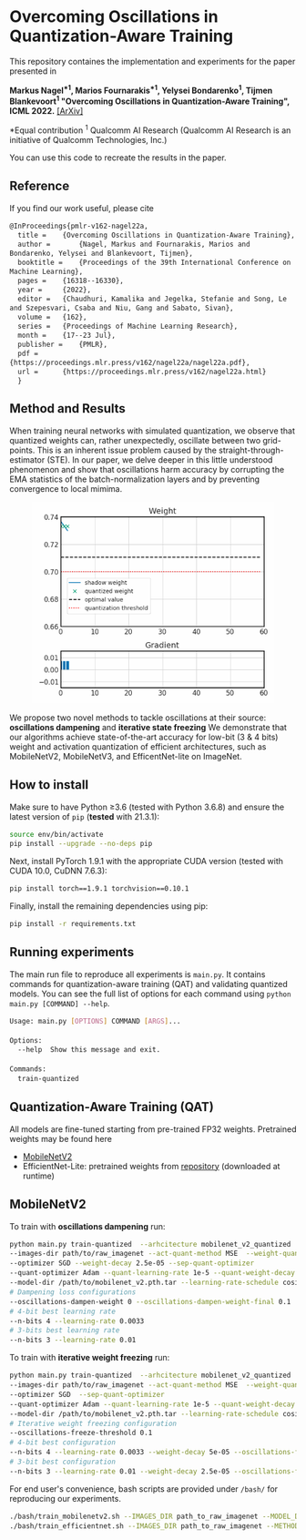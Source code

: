 # Overcoming Oscillations in Quantization-Aware Training
This repository containes the implementation and experiments for the paper presented in

**Markus Nagel<sup>\*1</sup>, Marios Fournarakis<sup>\*1</sup>,  Yelysei Bondarenko<sup>1</sup>, 
Tijmen Blankevoort<sup>1</sup> "Overcoming Oscillations in Quantization-Aware Training", ICML 
2022.** [[ArXiv]](https://arxiv.org/abs/2203.11086)

*Equal contribution
<sup>1</sup> Qualcomm AI Research (Qualcomm AI Research is an initiative of Qualcomm Technologies, Inc.)

You can use this code to recreate the results in the paper.
## Reference
If you find our work useful, please cite
```
@InProceedings{pmlr-v162-nagel22a,
  title = 	 {Overcoming Oscillations in Quantization-Aware Training},
  author =       {Nagel, Markus and Fournarakis, Marios and Bondarenko, Yelysei and Blankevoort, Tijmen},
  booktitle = 	 {Proceedings of the 39th International Conference on Machine Learning},
  pages = 	 {16318--16330},
  year = 	 {2022},
  editor = 	 {Chaudhuri, Kamalika and Jegelka, Stefanie and Song, Le and Szepesvari, Csaba and Niu, Gang and Sabato, Sivan},
  volume = 	 {162},
  series = 	 {Proceedings of Machine Learning Research},
  month = 	 {17--23 Jul},
  publisher =    {PMLR},
  pdf = 	 {https://proceedings.mlr.press/v162/nagel22a/nagel22a.pdf},
  url = 	 {https://proceedings.mlr.press/v162/nagel22a.html}
  }
```

## Method and Results

When training neural networks with simulated quantization, we observe that quantized weights can,
rather unexpectedly, oscillate between two grid-points. This is an inherent issue problem caused 
by the straight-through-estimator (STE). In our paper, we delve deeper in this little understood 
phenomenon and show that oscillations harm accuracy by corrupting the EMA statistics of the 
batch-normalization layers and by preventing convergence to local mimima. 

<p align="center">
    <img src="display/toy_regression.gif " width="425"/>
</p>

We propose two novel methods to tackle oscillations at their source: **oscillations dampening** 
and **iterative state freezing** We demonstrate  that our algorithms achieve state-of-the-art 
accuracy for low-bit (3 & 4 bits) weight and activation quantization of efficient architectures, 
such as MobileNetV2, MobileNetV3, and EfficentNet-lite on ImageNet.


## How to install
Make sure to have Python ≥3.6 (tested with Python 3.6.8) and 
ensure the latest version of `pip` (**tested** with 21.3.1):
```bash
source env/bin/activate
pip install --upgrade --no-deps pip
```

Next, install PyTorch 1.9.1 with the appropriate CUDA version (tested with CUDA 10.0, CuDNN 7.6.3):
```bash
pip install torch==1.9.1 torchvision==0.10.1
```

Finally, install the remaining dependencies using pip:
```bash
pip install -r requirements.txt
```

## Running experiments
The main run file to reproduce all experiments is `main.py`. 
It contains commands for quantization-aware training (QAT) and validating quantized models.
You can see the full list of options for each command using `python main.py [COMMAND] --help`.
```bash
Usage: main.py [OPTIONS] COMMAND [ARGS]...

Options:
  --help  Show this message and exit.

Commands:
  train-quantized
```

## Quantization-Aware Training (QAT)
All models are fine-tuned starting from pre-trained FP32 weights. Pretrained weights may be found here

- [MobileNetV2](https://drive.google.com/open?id=1jlto6HRVD3ipNkAl1lNhDbkBp7HylaqR)
- EfficientNet-Lite: pretrained weights from [repository](https://github.com/rwightman/pytorch-image-models/) (downloaded at runtime)

## MobileNetV2

To train with **oscillations dampening** run:
```bash
python main.py train-quantized  --arhcitecture mobilenet_v2_quantized
--images-dir path/to/raw_imagenet --act-quant-method MSE  --weight-quant-method MSE 
--optimizer SGD --weight-decay 2.5e-05 --sep-quant-optimizer 
--quant-optimizer Adam --quant-learning-rate 1e-5 --quant-weight-decay 0.0 
--model-dir /path/to/mobilenet_v2.pth.tar --learning-rate-schedule cosine:0
# Dampening loss configurations 
--oscillations-dampen-weight 0 --oscillations-dampen-weight-final 0.1 
# 4-bit best learning rate
--n-bits 4 --learning-rate 0.0033 
# 3-bits best learning rate
--n-bits 3 --learning-rate 0.01
```

To train with **iterative weight freezing** run:
```bash
python main.py train-quantized  --arhcitecture mobilenet_v2_quantized
--images-dir path/to/raw_imagenet --act-quant-method MSE  --weight-quant-method MSE 
--optimizer SGD  --sep-quant-optimizer 
--quant-optimizer Adam --quant-learning-rate 1e-5 --quant-weight-decay 0.0 
--model-dir /path/to/mobilenet_v2.pth.tar --learning-rate-schedule cosine:0
# Iterative weight freezing configuration
--oscillations-freeze-threshold 0.1
# 4-bit best configuration
--n-bits 4 --learning-rate 0.0033 --weight-decay 5e-05 --oscillations-freeze-threshold-final 0.01 
# 3-bit best configuration
--n-bits 3 --learning-rate 0.01 --weight-decay 2.5e-05 --oscillations-freeze-threshold-final 0.011
```

For end user's convenience, bash scripts are provided under `/bash/` for reproducing our experiments.
```bash
./bash/train_mobilenetv2.sh --IMAGES_DIR path_to_raw_imagenet --MODEL_DIR path_to_pretrained_weights # QAT training of MobileNetV2 with defaults (method 'freeze' and 3 bits)
./bash/train_efficientnet.sh --IMAGES_DIR path_to_raw_imagenet --METHOD damp --N_BITS 4
```
